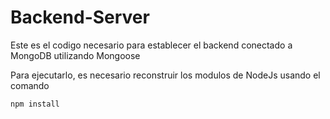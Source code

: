 # Backend-Server
Este es el codigo necesario para establecer el backend conectado a MongoDB utilizando Mongoose

Para ejecutarlo, es necesario reconstruir los modulos de NodeJs usando el comando

```
npm install
```